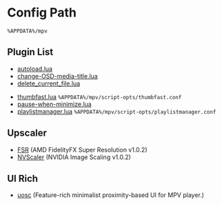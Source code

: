 # Config Path
    %APPDATA%/mpv

## Plugin List

- [autoload.lua](https://github.com/mpv-player/mpv/blob/master/TOOLS/lua/autoload.lua)
- [change-OSD-media-title.lua](https://github.com/nmoorthy524/mpv-Change-OSD-Media-Title)
- [delete_current_file.lua](https://github.com/stax76/mpv-scripts/blob/main/delete_current_file.lua)
<!-- - [osc.lua](https://github.com/mpv-player/mpv/blob/master/player/lua/osc.lua) -->
- [thumbfast.lua](https://github.com/po5/thumbfast) `%APPDATA%/mpv/script-opts/thumbfast.conf`
- [pause-when-minimize.lua](https://github.com/mpv-player/mpv/blob/master/TOOLS/lua/pause-when-minimize.lua)
- [playlistmanager.lua](https://github.com/jonniek/mpv-playlistmanager) `%APPDATA%/mpv/script-opts/playlistmanager.conf`

## Upscaler
- [FSR](https://gist.github.com/agyild/82219c545228d70c5604f865ce0b0ce5) (AMD FidelityFX Super Resolution v1.0.2)
- [NVScaler](https://gist.github.com/agyild/7e8951915b2bf24526a9343d951db214) (NVIDIA Image Scaling v1.0.2)

## UI Rich
- [uosc](https://github.com/tomasklaen/uosc) (Feature-rich minimalist proximity-based UI for MPV player.)
